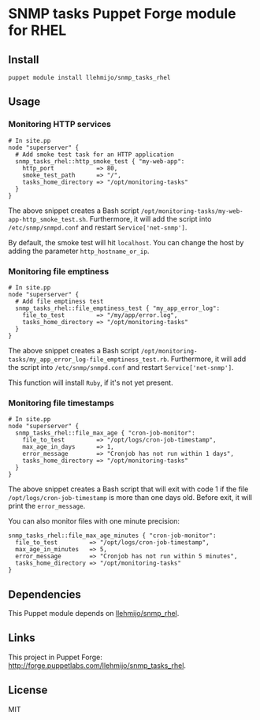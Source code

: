 # SNMP tasks Puppet Forge module for RHEL

## Install

    puppet module install llehmijo/snmp_tasks_rhel

## Usage

### Monitoring HTTP services

    # In site.pp
    node "superserver" {
      # Add smoke test task for an HTTP application
      snmp_tasks_rhel::http_smoke_test { "my-web-app":
        http_port            => 80,
        smoke_test_path      => "/",
        tasks_home_directory => "/opt/monitoring-tasks"
      }
    }

The above snippet creates a Bash script
`/opt/monitoring-tasks/my-web-app-http_smoke_test.sh`.
Furthermore, it will add the script into `/etc/snmp/snmpd.conf` and restart
`Service['net-snmp']`.

By default, the smoke test will hit `localhost`. You can change the host by
adding the parameter `http_hostname_or_ip`.

### Monitoring file emptiness

    # In site.pp
    node "superserver" {
      # Add file emptiness test
      snmp_tasks_rhel::file_emptiness_test { "my_app_error_log":
        file_to_test         => "/my/app/error.log",
        tasks_home_directory => "/opt/monitoring-tasks"
      }
    }

The above snippet creates a Bash script
`/opt/monitoring-tasks/my_app_error_log-file_emptiness_test.rb`.
Furthermore, it will add the script into `/etc/snmp/snmpd.conf` and restart
`Service['net-snmp']`.

This function will install `Ruby`, if it's not yet present.

### Monitoring file timestamps

    # In site.pp
    node "superserver" {
      snmp_tasks_rhel::file_max_age { "cron-job-monitor":
        file_to_test         => "/opt/logs/cron-job-timestamp",
        max_age_in_days      => 1,
        error_message        => "Cronjob has not run within 1 days",
        tasks_home_directory => "/opt/monitoring-tasks"
      }
    }

The above snippet creates a Bash script that will exit with code 1 if the file
`/opt/logs/cron-job-timestamp` is more than one days old. Before exit, it will
print the `error_message`.

You can also monitor files with one minute precision:

    snmp_tasks_rhel::file_max_age_minutes { "cron-job-monitor":
      file_to_test         => "/opt/logs/cron-job-timestamp",
      max_age_in_minutes   => 5,
      error_message        => "Cronjob has not run within 5 minutes",
      tasks_home_directory => "/opt/monitoring-tasks"
    }

## Dependencies

This Puppet module depends on
[llehmijo/snmp_rhel](https://github.com/laurilehmijoki/snmp_rhel).

## Links

This project in Puppet Forge:
<http://forge.puppetlabs.com/llehmijo/snmp_tasks_rhel>.

## License

MIT
